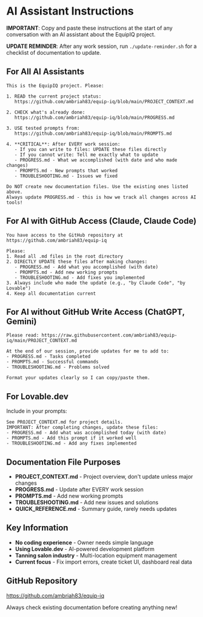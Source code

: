 # AI Assistant Instructions

**IMPORTANT**: Copy and paste these instructions at the start of any conversation with an AI assistant about the EquipIQ project.

**UPDATE REMINDER**: After any work session, run `./update-reminder.sh` for a checklist of documentation to update.

## For All AI Assistants

```
This is the EquipIQ project. Please:

1. READ the current project status:
   https://github.com/ambriah83/equip-iq/blob/main/PROJECT_CONTEXT.md

2. CHECK what's already done:
   https://github.com/ambriah83/equip-iq/blob/main/PROGRESS.md

3. USE tested prompts from:
   https://github.com/ambriah83/equip-iq/blob/main/PROMPTS.md

4. **CRITICAL**: After EVERY work session:
   - If you can write to files: UPDATE these files directly
   - If you cannot write: Tell me exactly what to update
   - PROGRESS.md - What we accomplished (with date and who made changes)
   - PROMPTS.md - New prompts that worked
   - TROUBLESHOOTING.md - Issues we fixed

Do NOT create new documentation files. Use the existing ones listed above.
Always update PROGRESS.md - this is how we track all changes across AI tools!
```

## For AI with GitHub Access (Claude, Claude Code)

```
You have access to the GitHub repository at https://github.com/ambriah83/equip-iq

Please:
1. Read all .md files in the root directory
2. DIRECTLY UPDATE these files after making changes:
   - PROGRESS.md - Add what you accomplished (with date)
   - PROMPTS.md - Add new working prompts
   - TROUBLESHOOTING.md - Add fixes you implemented
3. Always include who made the update (e.g., "by Claude Code", "by Lovable")
4. Keep all documentation current
```

## For AI without GitHub Write Access (ChatGPT, Gemini)

```
Please read: https://raw.githubusercontent.com/ambriah83/equip-iq/main/PROJECT_CONTEXT.md

At the end of our session, provide updates for me to add to:
- PROGRESS.md - Tasks completed
- PROMPTS.md - Successful commands
- TROUBLESHOOTING.md - Problems solved

Format your updates clearly so I can copy/paste them.
```

## For Lovable.dev

Include in your prompts:
```
See PROJECT_CONTEXT.md for project details.
IMPORTANT: After completing changes, update these files:
- PROGRESS.md - Add what was accomplished today (with date)
- PROMPTS.md - Add this prompt if it worked well
- TROUBLESHOOTING.md - Add any fixes implemented
```

## Documentation File Purposes

- **PROJECT_CONTEXT.md** - Project overview, don't update unless major changes
- **PROGRESS.md** - Update after EVERY work session
- **PROMPTS.md** - Add new working prompts
- **TROUBLESHOOTING.md** - Add new issues and solutions
- **QUICK_REFERENCE.md** - Summary guide, rarely needs updates

## Key Information

- **No coding experience** - Owner needs simple language
- **Using Lovable.dev** - AI-powered development platform
- **Tanning salon industry** - Multi-location equipment management
- **Current focus** - Fix import errors, create ticket UI, dashboard real data

## GitHub Repository

https://github.com/ambriah83/equip-iq

Always check existing documentation before creating anything new!
